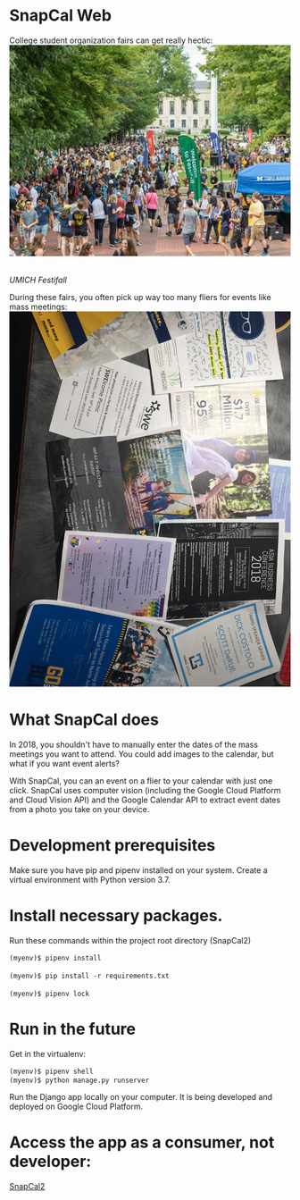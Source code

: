 # SnapCal Web
College student organization fairs can get really hectic:
![alt text][festifall]

[festifall]: https://github.com/rguan72/SnapCal/blob/master/md_images/festifall.jpg
<br align="center">*UMICH Festifall*</br>

During these fairs, you often pick up way too many fliers for events like mass meetings:
![alt text][fliers]

[fliers]: https://github.com/rguan72/SnapCal/blob/master/md_images/IMG_0779.JPG

# What SnapCal does
In 2018, you shouldn't have to manually enter the dates of the mass meetings you want to attend. You could add images to the calendar, but what if you want event alerts?

With SnapCal, you can an event on a flier to your calendar with just one click. SnapCal uses computer vision (including the Google Cloud Platform and Cloud Vision API) and the Google Calendar API to extract event dates from a photo you take on your device.

# Development prerequisites
Make sure you have pip and pipenv installed on your system.
Create a virtual environment with Python version 3.7.


# Install necessary packages.
Run these commands within the project root directory (SnapCal2)
```
(myenv)$ pipenv install

(myenv)$ pip install -r requirements.txt

(myenv)$ pipenv lock
```
# Run in the future
Get in the virtualenv:
```
(myenv)$ pipenv shell
(myenv)$ python manage.py runserver
```
Run the Django app locally on your computer. 
It is being developed and deployed on Google Cloud Platform.

# Access the app as a consumer, not developer:
[SnapCal2](https://snapcal.richardguan.me)
